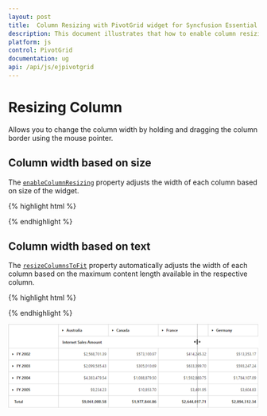 ```yaml
---
layout: post
title:  Column Resizing with PivotGrid widget for Syncfusion Essential JS
description: This document illustrates that how to enable column resizing feature and its customization through API in JavaScript PivotGrid control
platform: js
control: PivotGrid
documentation: ug
api: /api/js/ejpivotgrid
---
```


# Resizing Column

Allows you to change the column width by holding and dragging the column border using the mouse pointer.

## Column width based on size

The [`enableColumnResizing`](/api/js/ejpivotgrid#members:enablecolumnresizing) property adjusts the width of each column based on size of the widget.

{% highlight html %}

<div id="PivotGrid1"></div>

<script>
    $(function() {
        $("#PivotGrid1").ejPivotGrid({
            //...
            enableColumnResizing : true
        });
    });
</script>

{% endhighlight %}


## Column width based on text

The [`resizeColumnsToFit`](/api/js/ejpivotgrid#members:resizecolumnstofit) property automatically adjusts the width of each column based on the maximum content length available in the respective column.

{% highlight html %}

<div id="PivotGrid1"></div>

<script>
    $(function() {
        $("#PivotGrid1").ejPivotGrid({
            //...
            resizeColumnsToFit: true
        });
    });
</script>

{% endhighlight %}

![Column resizing in JavaScript pivot grid control](Column-Resizing_images/columnresizing.png)

